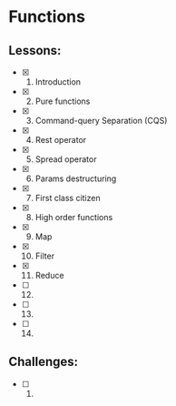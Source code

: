 # Functions
## Lessons:
  - [x] 1. Introduction
  - [x] 2. Pure functions
  - [x] 3. Command-query Separation (CQS)
  - [x] 4. Rest operator
  - [x] 5. Spread operator
  - [x] 6. Params destructuring
  - [x] 7. First class citizen
  - [x] 8. High order functions
  - [x] 9. Map
  - [x] 10. Filter
  - [x] 11. Reduce
  - [ ] 12.
  - [ ] 13.
  - [ ] 14.
  
## Challenges:
  - [ ] 1. 
